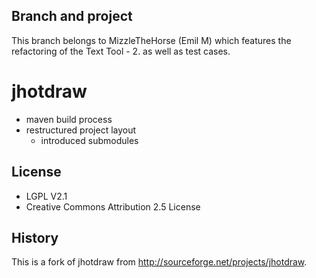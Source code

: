 ## Branch and project 

This branch belongs to MizzleTheHorse (Emil M)
which features the refactoring of the Text Tool - 2. as well as test cases. 

# jhotdraw

* maven build process
* restructured project layout
  * introduced submodules

## License

* LGPL V2.1
* Creative Commons Attribution 2.5 License

## History 

This is a fork of jhotdraw from http://sourceforge.net/projects/jhotdraw.


